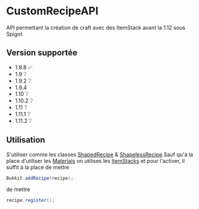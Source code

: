 # CustomRecipeAPI
API permettant la création de craft avec des ItemStack avant la 1.12 sous Spigot
## Version supportée
- 1.8.8 ✅
- 1.9 ❔
- 1.9.2 ❔
- 1.9.4
- 1.10 ❔
- 1.10.2 ❔
- 1.11 ❔
- 1.11.1 ❔
- 1.11.2 ❔
## Utilisation
S'utiliser comme les classes [ShapedRecipe](https://helpch.at/docs/1.8/org/bukkit/inventory/class-use/ShapedRecipe.html) & [ShapelessRecipe](https://helpch.at/docs/1.8/org/bukkit/inventory/class-use/ShapelessRecipe.html).Sauf qu'à la place d'utiliser les [Materials](https://helpch.at/docs/1.8.8/org/bukkit/class-use/Material)  on utilises les [ItemStacks](https://helpch.at/docs/1.8.8/org/bukkit/inventory/class-use/ItemStack) et pour l'activer, il suffit à la place de mettre 
```java
Bukkit.addRecipe(recipe);
```
de mettre
```java
recipe.register();
```
